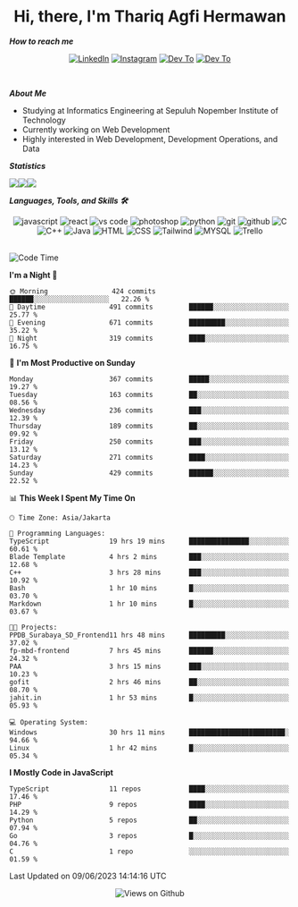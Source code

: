 <div align="center">
  <h1>Hi, there, I'm Thariq Agfi Hermawan</h1>
</div>


***How to reach me***
<p align='center'>
   <a href="https://www.linkedin.com/in/thariqagfihermawan" target="_blank"><img src="https://img.shields.io/badge/LinkedIn-0077B5?style=for-the-badge&logo=linkedin&logoColor=white" alt="LinkedIn"></a>
   <a href="https://www.instagram.com/thoriqagfi" target="_blank"><img src="https://img.shields.io/badge/Instagram-E4405F?style=for-the-badge&logo=instagram&logoColor=white" alt="Instagram"></a>
   <a href="https://medium.com/@thoriq.aghfi60" target="_blank"><img src="https://img.shields.io/badge/Medium-12100E?style=for-the-badge&logo=medium&logoColor=white" alt="Dev To"></a>
   <a href="https://linktr.ee/thoriqagfi" target="_blank"><img src="https://img.shields.io/badge/linktree-1de9b6?style=for-the-badge&logo=linktree&logoColor=white" alt="Dev To"></a>
</p>

<br>

***About Me***
- Studying at Informatics Engineering at Sepuluh Nopember Institute of Technology
- Currently working on Web Development
- Highly interested in Web Development, Development Operations, and Data

***Statistics***

<!-- [![GitHub Streak](http://github-readme-streak-stats.herokuapp.com?user=thoriqagfi&theme=dark)](https://git.io/streak-stats) -->

<div align="center">
  <div style="display: flex;">
    <img src="http://github-readme-streak-stats.herokuapp.com?user=thoriqagfi&theme=chartreuse-dark"/>
    <img src="https://github-readme-stats.vercel.app/api/top-langs/?username=thoriqagfi&layout=compact&&theme=chartreuse-dark&langs_count=8)](https://github.com/thoriqagfi"/>
    <img src="https://github-readme-stats.vercel.app/api?username=thoriqagfi&show_icons=true&theme=chartreuse-dark"/>
  </div>
</div>

<!-- [![Top Langs](https://github-readme-stats.vercel.app/api/top-langs/?username=thoriqagfi&layout=compact&&theme=chartreuse-dark&langs_count=8)](https://github.com/thoriqagfi)
< ![Agfi's GitHub stats](https://github-readme-stats.vercel.app/api?username=thoriqagfi&show_icons=true&theme=chartreuse-dark) -->

***Languages, Tools, and Skills 🛠***

  <div align="center">
    <img src="https://img.shields.io/badge/JavaScript-F7DF1E?style=for-the-badge&logo=javascript&logoColor=black" alt="javascript" />
    <img src="https://img.shields.io/badge/React-61DAFB?style=for-the-badge&logo=react&logoColor=black" alt="react" />
    <img src="https://img.shields.io/badge/vs%20code-007ACC?style=for-the-badge&logo=visual%20studio%20code&logoColor=white" alt="vs code" />
    <img src="https://img.shields.io/badge/adobe%20photoshop-31A8FF?style=for-the-badge&logo=adobe%20photoshop&logoColor=white" alt="photoshop" />
    <img src="https://img.shields.io/badge/python-3776AB?style=for-the-badge&logo=python&logoColor=white" alt="python" />
    <img src="https://img.shields.io/badge/Git-F05032?style=for-the-badge&logo=git&logoColor=white" alt="git" />
    <img src="https://img.shields.io/badge/GitHub-100000?style=for-the-badge&logo=github&logoColor=white" alt="github" />
    <img src="https://img.shields.io/badge/c-%2300599C.svg?style=for-the-badge&logo=c&logoColor=white" alt="C" />
    <img src="https://img.shields.io/badge/c++-%2300599C.svg?style=for-the-badge&logo=c%2B%2B&logoColor=white" alt="C++" />
    <img src="https://img.shields.io/badge/Java-ED8B00?style=for-the-badge&logo=java&logoColor=white" alt="Java"/>
    <img src="https://img.shields.io/badge/HTML5-E34F26?style=for-the-badge&logo=html5&logoColor=white" alt="HTML" />
    <img src="https://img.shields.io/badge/CSS-239120?&style=for-the-badge&logo=css3&logoColor=white" alt ="CSS" />
    <img src="https://img.shields.io/badge/tailwindcss-%2338B2AC.svg?style=for-the-badge&logo=tailwind-css&logoColor=white" alt="Tailwind" />
    <img src="https://img.shields.io/badge/MySQL-00000F?style=for-the-badge&logo=mysql&logoColor=white" alt="MYSQL" />
    <img src="https://img.shields.io/badge/Trello-%23026AA7.svg?style=for-the-badge&logo=Trello&logoColor=white" alt="Trello" />
  </div><br>

<!--START_SECTION:waka-->
![Code Time](http://img.shields.io/badge/Code%20Time-471%20hrs%2050%20mins-blue)

**I'm a Night 🦉** 

```text
🌞 Morning                424 commits         ██████░░░░░░░░░░░░░░░░░░░   22.26 % 
🌆 Daytime                491 commits         ██████░░░░░░░░░░░░░░░░░░░   25.77 % 
🌃 Evening                671 commits         █████████░░░░░░░░░░░░░░░░   35.22 % 
🌙 Night                  319 commits         ████░░░░░░░░░░░░░░░░░░░░░   16.75 % 
```
📅 **I'm Most Productive on Sunday** 

```text
Monday                   367 commits         █████░░░░░░░░░░░░░░░░░░░░   19.27 % 
Tuesday                  163 commits         ██░░░░░░░░░░░░░░░░░░░░░░░   08.56 % 
Wednesday                236 commits         ███░░░░░░░░░░░░░░░░░░░░░░   12.39 % 
Thursday                 189 commits         ██░░░░░░░░░░░░░░░░░░░░░░░   09.92 % 
Friday                   250 commits         ███░░░░░░░░░░░░░░░░░░░░░░   13.12 % 
Saturday                 271 commits         ████░░░░░░░░░░░░░░░░░░░░░   14.23 % 
Sunday                   429 commits         ██████░░░░░░░░░░░░░░░░░░░   22.52 % 
```


📊 **This Week I Spent My Time On** 

```text
🕑︎ Time Zone: Asia/Jakarta

💬 Programming Languages: 
TypeScript               19 hrs 19 mins      ███████████████░░░░░░░░░░   60.61 % 
Blade Template           4 hrs 2 mins        ███░░░░░░░░░░░░░░░░░░░░░░   12.68 % 
C++                      3 hrs 28 mins       ███░░░░░░░░░░░░░░░░░░░░░░   10.92 % 
Bash                     1 hr 10 mins        █░░░░░░░░░░░░░░░░░░░░░░░░   03.70 % 
Markdown                 1 hr 10 mins        █░░░░░░░░░░░░░░░░░░░░░░░░   03.67 % 

🐱‍💻 Projects: 
PPDB_Surabaya_SD_Frontend11 hrs 48 mins      █████████░░░░░░░░░░░░░░░░   37.02 % 
fp-mbd-frontend          7 hrs 45 mins       ██████░░░░░░░░░░░░░░░░░░░   24.32 % 
PAA                      3 hrs 15 mins       ███░░░░░░░░░░░░░░░░░░░░░░   10.23 % 
gofit                    2 hrs 46 mins       ██░░░░░░░░░░░░░░░░░░░░░░░   08.70 % 
jahit.in                 1 hr 53 mins        █░░░░░░░░░░░░░░░░░░░░░░░░   05.93 % 

💻 Operating System: 
Windows                  30 hrs 11 mins      ████████████████████████░   94.66 % 
Linux                    1 hr 42 mins        █░░░░░░░░░░░░░░░░░░░░░░░░   05.34 % 
```

**I Mostly Code in JavaScript** 

```text
TypeScript               11 repos            ████░░░░░░░░░░░░░░░░░░░░░   17.46 % 
PHP                      9 repos             ████░░░░░░░░░░░░░░░░░░░░░   14.29 % 
Python                   5 repos             ██░░░░░░░░░░░░░░░░░░░░░░░   07.94 % 
Go                       3 repos             █░░░░░░░░░░░░░░░░░░░░░░░░   04.76 % 
C                        1 repo              ░░░░░░░░░░░░░░░░░░░░░░░░░   01.59 % 
```




 Last Updated on 09/06/2023 14:14:16 UTC
<!--END_SECTION:waka-->

<div align="center">
<img src="https://komarev.com/ghpvc/?username=thoriqagfi&color=blue" alt="Views on Github" />
</div>